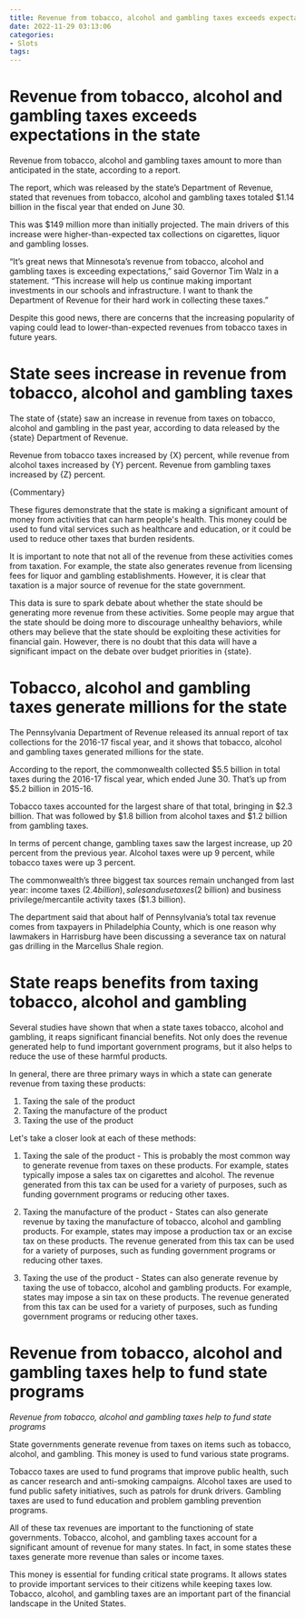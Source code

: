 ```yaml
---
title: Revenue from tobacco, alcohol and gambling taxes exceeds expectations in the state
date: 2022-11-29 03:13:06
categories:
- Slots
tags:
---
```



#  Revenue from tobacco, alcohol and gambling taxes exceeds expectations in the state

Revenue from tobacco, alcohol and gambling taxes amount to more than anticipated in the state, according to a report.

The report, which was released by the state’s Department of Revenue, stated that revenues from tobacco, alcohol and gambling taxes totaled $1.14 billion in the fiscal year that ended on June 30.

This was $149 million more than initially projected. The main drivers of this increase were higher-than-expected tax collections on cigarettes, liquor and gambling losses.

“It’s great news that Minnesota’s revenue from tobacco, alcohol and gambling taxes is exceeding expectations,” said Governor Tim Walz in a statement. “This increase will help us continue making important investments in our schools and infrastructure. I want to thank the Department of Revenue for their hard work in collecting these taxes.”

Despite this good news, there are concerns that the increasing popularity of vaping could lead to lower-than-expected revenues from tobacco taxes in future years.

#  State sees increase in revenue from tobacco, alcohol and gambling taxes

The state of {state} saw an increase in revenue from taxes on tobacco, alcohol and gambling in the past year, according to data released by the {state} Department of Revenue.

Revenue from tobacco taxes increased by {X} percent, while revenue from alcohol taxes increased by {Y} percent. Revenue from gambling taxes increased by {Z} percent.

{Commentary}

These figures demonstrate that the state is making a significant amount of money from activities that can harm people's health. This money could be used to fund vital services such as healthcare and education, or it could be used to reduce other taxes that burden residents.

It is important to note that not all of the revenue from these activities comes from taxation. For example, the state also generates revenue from licensing fees for liquor and gambling establishments. However, it is clear that taxation is a major source of revenue for the state government.

This data is sure to spark debate about whether the state should be generating more revenue from these activities. Some people may argue that the state should be doing more to discourage unhealthy behaviors, while others may believe that the state should be exploiting these activities for financial gain. However, there is no doubt that this data will have a significant impact on the debate over budget priorities in {state}.

#  Tobacco, alcohol and gambling taxes generate millions for the state

The Pennsylvania Department of Revenue released its annual report of tax collections for the 2016-17 fiscal year, and it shows that tobacco, alcohol and gambling taxes generated millions for the state.

According to the report, the commonwealth collected $5.5 billion in total taxes during the 2016-17 fiscal year, which ended June 30. That’s up from $5.2 billion in 2015-16.

Tobacco taxes accounted for the largest share of that total, bringing in $2.3 billion. That was followed by $1.8 billion from alcohol taxes and $1.2 billion from gambling taxes.

In terms of percent change, gambling taxes saw the largest increase, up 20 percent from the previous year. Alcohol taxes were up 9 percent, while tobacco taxes were up 3 percent.

The commonwealth’s three biggest tax sources remain unchanged from last year: income taxes ($2.4 billion), sales and use taxes ($2 billion) and business privilege/mercantile activity taxes ($1.3 billion).

The department said that about half of Pennsylvania’s total tax revenue comes from taxpayers in Philadelphia County, which is one reason why lawmakers in Harrisburg have been discussing a severance tax on natural gas drilling in the Marcellus Shale region.

#  State reaps benefits from taxing tobacco, alcohol and gambling

Several studies have shown that when a state taxes tobacco, alcohol and gambling, it reaps significant financial benefits. Not only does the revenue generated help to fund important government programs, but it also helps to reduce the use of these harmful products.

In general, there are three primary ways in which a state can generate revenue from taxing these products:

1. Taxing the sale of the product
2. Taxing the manufacture of the product
3. Taxing the use of the product

Let's take a closer look at each of these methods:

1. Taxing the sale of the product - This is probably the most common way to generate revenue from taxes on these products. For example, states typically impose a sales tax on cigarettes and alcohol. The revenue generated from this tax can be used for a variety of purposes, such as funding government programs or reducing other taxes.

2. Taxing the manufacture of the product - States can also generate revenue by taxing the manufacture of tobacco, alcohol and gambling products. For example, states may impose a production tax or an excise tax on these products. The revenue generated from this tax can be used for a variety of purposes, such as funding government programs or reducing other taxes.

3. Taxing the use of the product - States can also generate revenue by taxing the use of tobacco, alcohol and gambling products. For example, states may impose a sin tax on these products. The revenue generated from this tax can be used for a variety of purposes, such as funding government programs or reducing other taxes.

#  Revenue from tobacco, alcohol and gambling taxes help to fund state programs

_Revenue from tobacco, alcohol and gambling taxes help to fund state programs_

State governments generate revenue from taxes on items such as tobacco, alcohol, and gambling. This money is used to fund various state programs.

Tobacco taxes are used to fund programs that improve public health, such as cancer research and anti-smoking campaigns. Alcohol taxes are used to fund public safety initiatives, such as patrols for drunk drivers. Gambling taxes are used to fund education and problem gambling prevention programs.

All of these tax revenues are important to the functioning of state governments. Tobacco, alcohol, and gambling taxes account for a significant amount of revenue for many states. In fact, in some states these taxes generate more revenue than sales or income taxes.

This money is essential for funding critical state programs. It allows states to provide important services to their citizens while keeping taxes low. Tobacco, alcohol, and gambling taxes are an important part of the financial landscape in the United States.